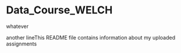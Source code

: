 # Data_Course_WELCH

whatever

another lineThis README file contains information about my uploaded assignments
